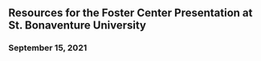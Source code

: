 ## Resources for the Foster Center Presentation at St. Bonaventure University
### September 15, 2021
